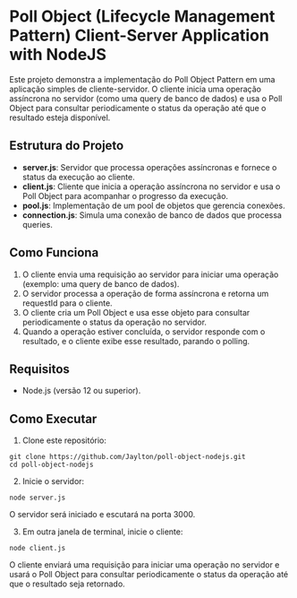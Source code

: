 # Poll Object (Lifecycle Management Pattern) Client-Server Application with NodeJS
Este projeto demonstra a implementação do Poll Object Pattern em uma aplicação simples de cliente-servidor. O cliente inicia uma operação assíncrona no servidor (como uma query de banco de dados) e usa o Poll Object para consultar periodicamente o status da operação até que o resultado esteja disponível.

## Estrutura do Projeto
- **server.js**: Servidor que processa operações assíncronas e fornece o status da execução ao cliente.
- **client.js**: Cliente que inicia a operação assíncrona no servidor e usa o Poll Object para acompanhar o progresso da execução.
- **pool.js**: Implementação de um pool de objetos que gerencia conexões.
- **connection.js**: Simula uma conexão de banco de dados que processa queries.

## Como Funciona
1. O cliente envia uma requisição ao servidor para iniciar uma operação (exemplo: uma query de banco de dados).
2. O servidor processa a operação de forma assíncrona e retorna um requestId para o cliente.
3. O cliente cria um Poll Object e usa esse objeto para consultar periodicamente o status da operação no servidor.
4. Quando a operação estiver concluída, o servidor responde com o resultado, e o cliente exibe esse resultado, parando o polling.


## Requisitos
- Node.js (versão 12 ou superior).

## Como Executar
1. Clone este repositório:
  ```
  git clone https://github.com/Jaylton/poll-object-nodejs.git
  cd poll-object-nodejs
  ```

2. Inicie o servidor:
  ```
  node server.js
  ```
  O servidor será iniciado e escutará na porta 3000.

3. Em outra janela de terminal, inicie o cliente:
  ```
  node client.js
  ```
  O cliente enviará uma requisição para iniciar uma operação no servidor e usará o Poll Object para consultar periodicamente o status da operação até que o resultado seja retornado.
